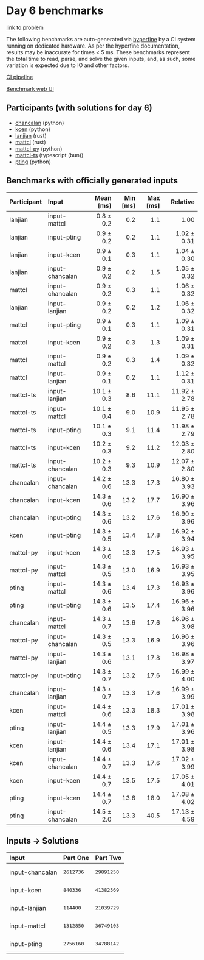 # Day 6 benchmarks

[link to problem](https://adventofcode.com/2023/day/6)

The following benchmarks are auto-generated via
[hyperfine](https://github.com/sharkdp/hyperfine) by a CI system running on
dedicated hardware. As per the hyperfine documentation, results may be
inaccurate for times < 5 ms. These benchmarks represent the total time to read,
parse, and solve the given inputs, and, as such, some variation is expected due
to IO and other factors.

[CI pipeline](http://ci.papercode.net:8080/teams/main/pipelines/aoc2023)

[Benchmark web UI](https://aoc.ancalagon.black)


## Participants (with solutions for day 6)

- [chancalan](https://github.com/chancalan/aoc2023) (python)
- [kcen](https://github.com/kcen/aoc2023) (python)
- [lanjian](https://github.com/lanjian/aoc-2023) (rust)
- [mattcl](https://github.com/mattcl/aoc2023) (rust)
- [mattcl-py](https://github.com/mattcl/aoc2023-py) (python)
- [mattcl-ts](https://github.com/mattcl/aoc2023-js) (typescript (bun))
- [pting](https://github.com/pting/aoc2023) (python)


## Benchmarks with officially generated inputs

| Participant | Input | Mean [ms] | Min [ms] | Max [ms] | Relative |
|:---|:---|---:|---:|---:|---:|
| lanjian | input-mattcl | 0.8 ± 0.2 | 0.2 | 1.1 | 1.00 |
| lanjian | input-pting | 0.9 ± 0.2 | 0.2 | 1.1 | 1.02 ± 0.31 |
| lanjian | input-kcen | 0.9 ± 0.1 | 0.3 | 1.1 | 1.04 ± 0.30 |
| lanjian | input-chancalan | 0.9 ± 0.2 | 0.2 | 1.5 | 1.05 ± 0.32 |
| mattcl | input-chancalan | 0.9 ± 0.2 | 0.3 | 1.1 | 1.06 ± 0.32 |
| lanjian | input-lanjian | 0.9 ± 0.2 | 0.2 | 1.2 | 1.06 ± 0.32 |
| mattcl | input-pting | 0.9 ± 0.1 | 0.3 | 1.1 | 1.09 ± 0.31 |
| mattcl | input-kcen | 0.9 ± 0.2 | 0.3 | 1.3 | 1.09 ± 0.31 |
| mattcl | input-mattcl | 0.9 ± 0.2 | 0.3 | 1.4 | 1.09 ± 0.32 |
| mattcl | input-lanjian | 0.9 ± 0.1 | 0.2 | 1.1 | 1.12 ± 0.31 |
| mattcl-ts | input-lanjian | 10.1 ± 0.3 | 8.6 | 11.1 | 11.92 ± 2.78 |
| mattcl-ts | input-mattcl | 10.1 ± 0.4 | 9.0 | 10.9 | 11.95 ± 2.78 |
| mattcl-ts | input-pting | 10.1 ± 0.3 | 9.1 | 11.4 | 11.98 ± 2.79 |
| mattcl-ts | input-kcen | 10.2 ± 0.3 | 9.2 | 11.2 | 12.03 ± 2.80 |
| mattcl-ts | input-chancalan | 10.2 ± 0.3 | 9.3 | 10.9 | 12.07 ± 2.80 |
| chancalan | input-chancalan | 14.2 ± 0.6 | 13.3 | 17.3 | 16.80 ± 3.93 |
| chancalan | input-kcen | 14.3 ± 0.6 | 13.2 | 17.7 | 16.90 ± 3.96 |
| chancalan | input-pting | 14.3 ± 0.6 | 13.2 | 17.6 | 16.90 ± 3.96 |
| kcen | input-pting | 14.3 ± 0.5 | 13.4 | 17.8 | 16.92 ± 3.94 |
| mattcl-py | input-kcen | 14.3 ± 0.6 | 13.3 | 17.5 | 16.93 ± 3.95 |
| mattcl-py | input-mattcl | 14.3 ± 0.5 | 13.0 | 16.9 | 16.93 ± 3.95 |
| pting | input-mattcl | 14.3 ± 0.6 | 13.4 | 17.3 | 16.93 ± 3.96 |
| pting | input-pting | 14.3 ± 0.6 | 13.5 | 17.4 | 16.96 ± 3.96 |
| chancalan | input-mattcl | 14.3 ± 0.7 | 13.6 | 17.6 | 16.96 ± 3.98 |
| mattcl-py | input-chancalan | 14.3 ± 0.5 | 13.3 | 16.9 | 16.96 ± 3.96 |
| mattcl-py | input-lanjian | 14.3 ± 0.6 | 13.1 | 17.8 | 16.98 ± 3.97 |
| mattcl-py | input-pting | 14.3 ± 0.7 | 13.2 | 17.6 | 16.99 ± 4.00 |
| chancalan | input-lanjian | 14.3 ± 0.7 | 13.3 | 17.6 | 16.99 ± 3.99 |
| kcen | input-mattcl | 14.4 ± 0.6 | 13.3 | 18.3 | 17.01 ± 3.98 |
| pting | input-lanjian | 14.4 ± 0.5 | 13.3 | 17.9 | 17.01 ± 3.96 |
| kcen | input-lanjian | 14.4 ± 0.6 | 13.4 | 17.1 | 17.01 ± 3.98 |
| kcen | input-chancalan | 14.4 ± 0.7 | 13.3 | 17.6 | 17.02 ± 3.99 |
| kcen | input-kcen | 14.4 ± 0.7 | 13.5 | 17.5 | 17.05 ± 4.01 |
| pting | input-kcen | 14.4 ± 0.7 | 13.6 | 18.0 | 17.08 ± 4.02 |
| pting | input-chancalan | 14.5 ± 2.0 | 13.3 | 40.5 | 17.13 ± 4.59 |


## Inputs -> Solutions

| Input | Part One | Part Two |
|:---|:---|:---|
|input-chancalan|<pre>2612736</pre>|<pre>29891250</pre>|
|input-kcen|<pre>840336</pre>|<pre>41382569</pre>|
|input-lanjian|<pre>114400</pre>|<pre>21039729</pre>|
|input-mattcl|<pre>1312850</pre>|<pre>36749103</pre>|
|input-pting|<pre>2756160</pre>|<pre>34788142</pre>|